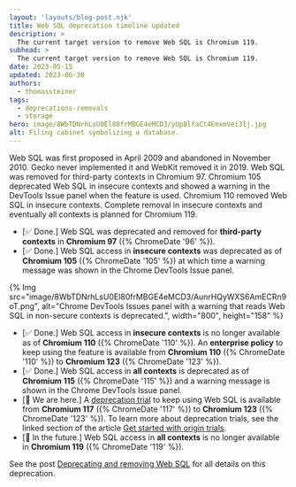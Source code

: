 ```yaml
---
layout: 'layouts/blog-post.njk'
title: Web SQL deprecation timeline updated
description: >
  The current target version to remove Web SQL is Chromium 119.
subhead: >
  The current target version to remove Web SQL is Chromium 119.
date: 2023-05-15
updated: 2023-06-30
authors:
  - thomassteiner
tags:
  - deprecations-removals
  - storage
hero: image/8WbTDNrhLsU0El80frMBGE4eMCD3/yUp8lfaCt4EmxmVei3lj.jpg
alt: Filing cabinet symbolizing a database.
---
```


Web SQL was first proposed in April 2009 and abandoned in November 2010. Gecko
never implemented it and WebKit removed it in 2019. Web SQL was removed for
third-party contexts in Chromium 97. Chromium 105 deprecated Web SQL in
insecure contexts and showed a warning in the DevTools Issue panel when the
feature is used. Chromium 110 removed Web SQL in insecure contexts. Complete
removal in insecure contexts and eventually all contexts is planned for Chromium 119.

- [✅ Done.] Web SQL was deprecated and removed for **third-party contexts** in
  **Chromium&nbsp;97** ({% ChromeDate '96' %}).
- [✅ Done.] Web SQL access in **insecure contexts** was deprecated as of
  **Chromium&nbsp;105** ({% ChromeDate '105' %}) at which time a warning message
  was shown in the Chrome DevTools Issue panel.

{% Img src="image/8WbTDNrhLsU0El80frMBGE4eMCD3/AunrHQyWXS6AmECRn9oT.png", alt="Chrome DevTools Issues panel with a warning that reads Web SQL in non-secure contexts is deprecated.", width="800", height="158" %}

- [✅ Done.] Web SQL access in **insecure contexts** is no longer
  available as of **Chromium&nbsp;110** ({% ChromeDate '110' %}). An
  **enterprise policy** to keep using the feature is available from
  **Chromium&nbsp;110** ({% ChromeDate '110' %}) to **Chromium&nbsp;123**
  ({% ChromeDate '123' %}).
- [✅ Done.] Web SQL access in **all contexts** is deprecated as of
  **Chromium&nbsp;115** ({% ChromeDate '115' %}) and a warning message is shown
  in the Chrome DevTools Issue panel.
- [📍 We are here.] A
  [deprecation trial](/origintrials/#/view_trial/494270059103911937) to
  keep using Web SQL is available from **Chromium&nbsp;117**
  ({% ChromeDate '117' %}) to **Chromium&nbsp;123** ({% ChromeDate '123' %}).
  To learn more about deprecation trials, see the linked section of the article [Get started with origin trials](/docs/web-platform/origin-trials/#deprecation-trials).
- [🔮 In the future.] Web SQL access in **all contexts** is no longer available
  in **Chromium&nbsp;119** ({% ChromeDate '119' %}).

See the post [Deprecating and removing Web SQL](/blog/deprecating-web-sql/) for all details on this deprecation.
